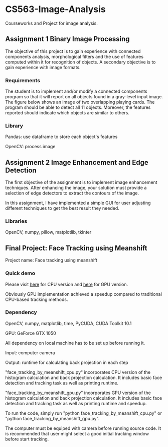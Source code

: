 # CS563-Image-Analysis
Courseworks and Project for image analysis.

## Assignment 1 Binary Image Processing

The objective of this project is to gain experience with connected components analysis, morphological filters and the use of features computed within it for recognition of objects. A secondary objective is to gain experience with image formats. 

### Requirements

The student is to implement and/or modify a connected components program so that it will report on all objects found in a gray-level input image. The figure below shows an image of two overlapping playing cards. The program should be able to detect all 11 objects. Moreover, the features reported should indicate which objects are similar to others.

### Library
Pandas: use dataframe to store each object's features

OpenCV: process image

## Assignment 2 Image Enhancement and Edge Detection

The first objective of the assignment is to implement image enhancement techniques. After enhancing the image, your solution must provide a selection of edge detectors to extract the contours of the image.

In this assignment, I have implemented a simple GUI for user adjusting different techniques to get the best result they needed.

### Libraries
OpenCV, numpy, pillow, matplotlib, tkinter


## Final Project: Face Tracking using Meanshift
Project name: Face tracking using meanshift

### Quick demo
Please visit [here](https://drive.google.com/file/d/13NmlB9p51czy72iKu2ggzDUmaqRnlIAm/view?usp=sharing) for CPU version and [here](https://drive.google.com/file/d/1i6L8PB3JzvICeJUm6hnmtzqDKfvhrMGl/view?usp=sharing) for GPU version.

Obviously GPU implementation achieved a speedup compared to traditional CPU-based tracking methods.  

### Dependency
OpenCV, numpy, matplotlib, time, PyCUDA, CUDA Toolkit 10.1

GPU: GeForce GTX 1050

All dependency on local machine has to be set up before running it.

Input: computer camera

Output: runtime for calculating back projection in each step

"face_tracking_by_meanshift_cpu.py" incorporates CPU version of the histogram calculation and back projection calculation.
It includes basic face detection and tracking task as well as printing runtime.

"face_tracking_by_meanshift_gpu.py" incorporates GPU version of the histogram calculation and back projection calculation.
It includes basic face detection and tracking task as well as printing runtime and speedup.

To run the code, simply run "python face_tracking_by_meanshift_cpu.py" or "python face_tracking_by_meanshift_gpu.py".

The computer must be equiped with camera before running source code. It is recommended that user might select a good initial tracking window before start tracking.
